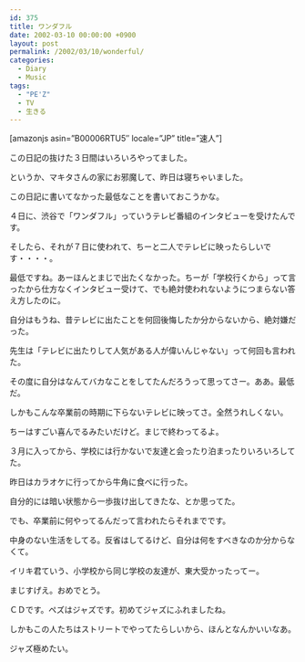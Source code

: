 ```yaml
---
id: 375
title: ワンダフル
date: 2002-03-10 00:00:00 +0900
layout: post
permalink: /2002/03/10/wonderful/
categories:
  - Diary
  - Music
tags:
  - "PE'Z"
  - TV
  - 生きる
---
```

[amazonjs asin=&#8221;B00006RTU5&#8243; locale=&#8221;JP&#8221; title=&#8221;速人&#8221;]

この日記の抜けた３日間はいろいろやってました。
  
というか、マキタさんの家にお邪魔して、昨日は寝ちゃいました。

<!--more-->

この日記に書いてなかった最低なことを書いておこうかな。
  
４日に、渋谷で「ワンダフル」っていうテレビ番組のインタビューを受けたんです。
  
そしたら、それが７日に使われて、ちーと二人でテレビに映ったらしいです・・・・。
  
最低ですね。あーほんとまじで出たくなかった。ちーが「学校行くから」って言ったから仕方なくインタビュー受けて、でも絶対使われないようにつまらない答え方したのに。
  
自分はもうね、昔テレビに出たことを何回後悔したか分からないから、絶対嫌だった。
  
先生は「テレビに出たりして人気がある人が偉いんじゃない」って何回も言われた。
  
その度に自分はなんてバカなことをしてたんだろうって思ってさー。ああ。最低だ。
  
しかもこんな卒業前の時期に下らないテレビに映ってさ。全然うれしくない。
  
ちーはすごい喜んでるみたいだけど。まじで終わってるよ。

３月に入ってから、学校には行かないで友達と会ったり泊まったりいろいろしてた。
  
昨日はカラオケに行ってから牛角に食べに行った。
  
自分的には暗い状態から一歩抜け出してきたな、とか思ってた。
  
でも、卒業前に何やってるんだって言われたらそれまでです。
  
中身のない生活をしてる。反省はしてるけど、自分は何をすべきなのか分からなくて。

イリキ君ていう、小学校から同じ学校の友達が、東大受かったってー。
  
まじすげえ。おめでとう。

ＣＤです。ペズはジャズです。初めてジャズにふれましたね。
  
しかもこの人たちはストリートでやってたらしいから、ほんとなんかいいなあ。
  
ジャズ極めたい。
